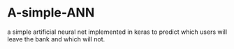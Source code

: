 # A-simple-ANN
a simple artificial neural net implemented in keras to predict which users will leave the bank and which will not.
